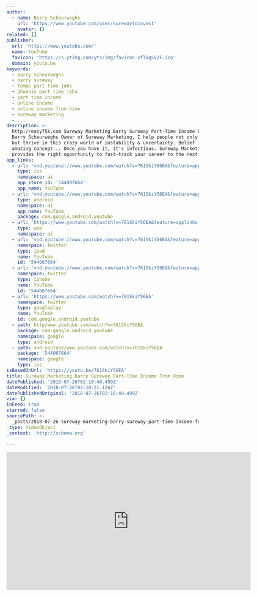 ```yaml
---
author:
  - name: Barry Scheurweghs
    url: 'https://www.youtube.com/user/surewaytoinvest'
    avatar: {}
related: []
publisher:
  url: 'https://www.youtube.com/'
  name: YouTube
  favicon: 'https://s.ytimg.com/yts/img/favicon-vfl8qSV2F.ico'
  domain: youtu.be
keywords:
  - barry scheurweghs
  - barry sureway
  - tempe part time jobs
  - phoenix part time jobs
  - part time income
  - online income
  - online income from hime
  - sureway marketing
  - ...
description: >-
  http://easy75k.com Sureway Marketing Barry Sureway Part-Time Income From Home
  Barry Scheurweghs Owner of Sureway Marketing, I help people not only survive
  but thrive in this crazy world of instability & uncertainty. Belief is an
  amazing concept... Once you have it, it's infectious. Sureway Marketing
  provides the right opportunity to fast-track your career to the next level?
app_links:
  - url: 'vnd.youtube://www.youtube.com/watch?v=761SkiY56EA&feature=applinks'
    type: ios
    namespace: ai
    app_store_id: '544007664'
    app_name: YouTube
  - url: 'vnd.youtube://www.youtube.com/watch?v=761SkiY56EA&feature=applinks'
    type: android
    namespace: ai
    app_name: YouTube
    package: com.google.android.youtube
  - url: 'https://www.youtube.com/watch?v=761SkiY56EA&feature=applinks'
    type: web
    namespace: ai
  - url: 'vnd.youtube://www.youtube.com/watch?v=761SkiY56EA&feature=applinks'
    namespace: twitter
    type: ipad
    name: YouTube
    id: '544007664'
  - url: 'vnd.youtube://www.youtube.com/watch?v=761SkiY56EA&feature=applinks'
    namespace: twitter
    type: iphone
    name: YouTube
    id: '544007664'
  - url: 'https://www.youtube.com/watch?v=761SkiY56EA'
    namespace: twitter
    type: googleplay
    name: YouTube
    id: com.google.android.youtube
  - path: http/www.youtube.com/watch?v=761SkiY56EA
    package: com.google.android.youtube
    namespace: google
    type: android
  - path: vnd.youtube/www.youtube.com/watch?v=761SkiY56EA
    package: '544007664'
    namespace: google
    type: ios
isBasedOnUrl: 'https://youtu.be/761SkiY56EA'
title: Sureway Marketing Barry Sureway Part-Time Income From Home
datePublished: '2018-07-26T02:10:40.499Z'
dateModified: '2018-07-26T02:10:31.126Z'
datePublishedOriginal: '2018-07-26T02:10:40.499Z'
via: {}
inFeed: true
starred: false
sourcePath: >-
  _posts/2018-07-26-sureway-marketing-barry-sureway-part-time-income-from-home.md
_type: VideoObject
_context: 'http://schema.org'

---
```

<iframe src="https://cdn.embedly.com/widgets/media.html?src=https%3A%2F%2Fwww.youtube.com%2Fembed%2F761SkiY56EA%3Ffeature%3Doembed&amp;url=http%3A%2F%2Fwww.youtube.com%2Fwatch%3Fv%3D761SkiY56EA&amp;image=https%3A%2F%2Fi.ytimg.com%2Fvi%2F761SkiY56EA%2Fhqdefault.jpg&amp;key=a715cf41cc93453ca338d350cd26f87b&amp;type=text%2Fhtml&amp;schema=youtube" width="640" height="360" scrolling="no" frameborder="0" allowfullscreen="true" style=""></iframe>